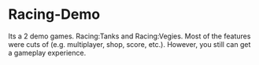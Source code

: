 # Racing-Demo
Its a 2 demo games. Racing:Tanks and Racing:Vegies. Most of the features were cuts of (e.g. multiplayer, shop, score, etc.). However, you still can get a gameplay experience.
